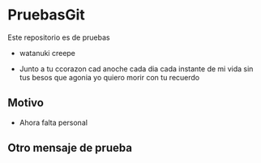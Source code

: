 # PruebasGit

Este repositorio es de pruebas

* watanuki creepe

* Junto a tu ccorazon cad anoche cada dia cada instante de mi vida sin tus besos que agonia yo quiero morir con tu recuerdo

## Motivo

* Ahora falta personal

## Otro mensaje de prueba